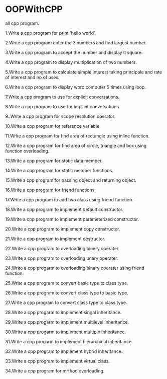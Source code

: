 # OOPWithCPP
all cpp program.

1.Write a cpp program for print 'hello world'.

2.Write a cpp program enter the 3 numbers and find largest number.

3.Write a cpp program to accept the number and display it square.

4.Write a cpp program to display multiplication of two numbers.

5.Write a cpp program to calculate simple interest taking principale and rate of interest and no of uses.

6.Write a cpp program to display word computer 5 times using loop.

7.Write a cpp program to use for explicit conversations.

8.Write a cpp program to use for implicit conversations.

9..Write a cpp program for scope resolution  operator.

10.Write a cpp program for reference variable.

11.Write a cpp program for find area of rectangle using inline function.

12.Write a cpp program for find area of circle, triangle and box using function overloading.

13.Write a cpp program for static data member.

14.Write a cpp program for static member functions.

15.Write a cpp program for passing object and returning object.

16.Write a cpp program for friend functions.

17.Write a cpp program to add two class using friend function.

18.Write a cpp program to implement default constructor.

19.Write a cpp program to implement parameterized constructor.

20.Write a cpp program to implement copy constructor.

21.Write a cpp program to implement destructor.

22.Write a cpp program to overloading binery operater.

23.Write a cpp program to overloading unary operater.

24.Write a cpp progarm to overloading binary operater using friend function.

25.Write a cpp program to convert basic type to class type.

26.Write a cpp program to convert class type to basic type.

27.Write a cpp program to convert class type to class type.

28.Write a cpp progarm to implement singal inheritance.

29.Write a cpp progarm to implement multilevel inheritance.

30.Write a cpp progarm to implement multiple inheritance.

31.Write a cpp progarm to implement hierarchical inheritance.

32.Write a cpp program to implement hybrid inheritance. 

33.Write a cpp program to implement virtual class.

34.Write a cpp program for mrthod overloading.
